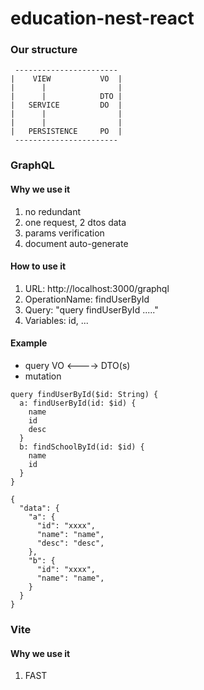 # education-nest-react

### Our structure

```
 -----------------------
|    VIEW           VO  |
|      |                |
|      |            DTO |
|   SERVICE         DO  |
|      |                |
|      |                |
|   PERSISTENCE     PO  |
 -----------------------
```

### GraphQL

#### Why we use it

1. no redundant
2. one request, 2 dtos data
3. params verification
4. document auto-generate

#### How to use it

1. URL: http://localhost:3000/graphql
2. OperationName: findUserById
3. Query: "query findUserById ....."
4. Variables: id, ...

#### Example

- query VO <----> DTO(s)
- mutation

```
query findUserById($id: String) {
  a: findUserById(id: $id) {
    name
    id
    desc
  }
  b: findSchoolById(id: $id) {
    name
    id
  }
}
```

```
{
  "data": {
    "a": {
      "id": "xxxx",
      "name": "name",
      "desc": "desc",
    },
    "b": {
      "id": "xxxx",
      "name": "name",
    }
  }
}
```

### Vite

#### Why we use it

1. FAST
